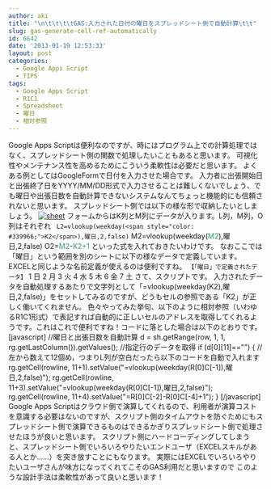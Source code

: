 ```yaml
---
author: aki
title: "\n\t\t\t\tGAS:入力された日付の曜日をスプレッドシート側で自動計算\t\t"
slug: gas-generate-cell-ref-automatically
id: 6642
date: '2013-01-19 12:53:33'
layout: post
categories:
  - Google Apps Script
  - TIPS
tags:
  - Google Apps Script
  - R1C1
  - Spreadsheet
  - 曜日
  - 相対参照
---
```


Google Apps Scriptは便利なのですが、時にはプログラム上での計算処理ではなく、スプレッドシート側の関数で処理したいこともあると思います。 可視化性やメンテナンス性を高めるためにこういう柔軟性は必要だと思います。 よくある例としてはGoogleFormで日付を入力させた場合です。 入力者に出張開始日と出張終了日をYYYY/MM/DD形式で入力させることは難しくないでしょう、でも曜日や出張日数を自動計算できないシステムなんてちょっと機能的にも信頼されないと思います。 スプレッドシート側では以下の様な形で収納したいとしましょう。 [![sheet](http://aki.shirai.as/wp-content/uploads/2013/01/sheet.png)](http://aki.shirai.as/2013/01/gas-generate-cell-ref-automatically/sheet/) フォームからはK列とM列にデータが入ります。L列，M列，O列はそれぞれ ` L2=vlookup(weekday(<span style="color: #339966;">K2</span>),曜日,2,false)` M2=vlookup(weekday(<span style="color: #339966;">M2</span>),曜日,2,false) O2=<span style="color: #339966;">M2</span>-<span style="color: #339966;">K2+1</span> といった式を入れておきたいわけです。 なおここでは「曜日」という範囲を別のシートに以下の様なデータで定義しています。EXCELと同じような名前定義が使えるのは便利ですね。 `【「曜日」で定義されたデータ】` 1 日 2 月 3 火 4 水 5 木 6 金 7 土 さて、スクリプトです。 入力されたデータを自動処理するあたりで文字列として「=vlookup(weekday(K2),曜日,2,false)」をセットしてみるのですが、どうもセルの参照である「K2」が正しく働いてくれません。 色々やってみた挙句、以下のように相対参照（いわゆるR1C1形式）で表記すれば自動的に正しいセルのアドレスを取得してくれるようです。これはこれで便利ですね！コードに落とした場合は以下のとおりです。 [javascript] //曜日と出張日数を自動計算 d&nbsp;= sh.getRange(row, 1, 1, rg.getLastColumn()).getValues(); //指定行のデータを取得 if (d[0][11]=="") { //左から数えて12個め，つまりL列が空白だったら以下のコードを自動で入れます rg.getCell(rowline, 11+1).setValue("=vlookup(weekday(R[0]C[-1]),曜日,2,false)"); rg.getCell(rowline, 11+3).setValue("=vlookup(weekday(R[0]C[-1]),曜日,2,false)"); rg.getCell(rowline, 11+4).setValue("=R[0]C[-2]-R[0]C[-4]+1"); } [/javascript] Google Apps Scriptはクラウド側で演算してくれるので、利用者が演算コストを意識する必要はないのですが、スクリプト側のタイムアウトを防ぐためにもスプレッドシート側で演算できるものはできるかぎりスプレッドシート側で処理させたほうが良いと思います。 スクリプト側にハードコーディングしてしまうと、スプレッドシート側でいろいろやりたいエンドユーザ（EXCELスキルがある人とか……）を突き放すことにもなります。 実際にはEXCELでいろいろやりたいユーザさんが味方になってくれてこそのGAS利用だと思いますので このような設計手法は柔軟性があって良いと思います！